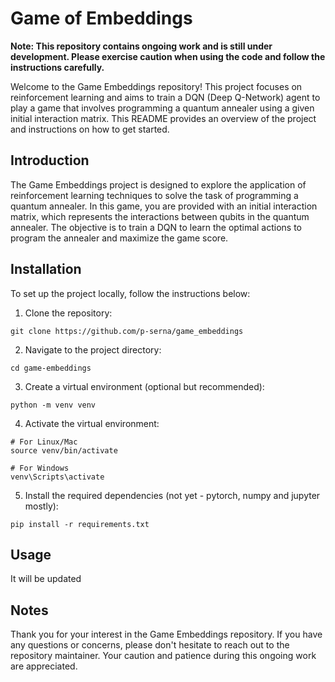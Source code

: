 # Game of Embeddings
**Note: This repository contains ongoing work and is still under development. Please exercise caution when using the code and follow the instructions carefully.**

Welcome to the Game Embeddings repository! This project focuses on reinforcement learning and aims to train a DQN (Deep Q-Network) agent to play a game that involves programming a quantum annealer using a given initial interaction matrix. This README provides an overview of the project and instructions on how to get started.


## Introduction
The Game Embeddings project is designed to explore the application of reinforcement learning techniques to solve the task of programming a quantum annealer. In this game, you are provided with an initial interaction matrix, which represents the interactions between qubits in the quantum annealer. The objective is to train a DQN to learn the optimal actions to program the annealer and maximize the game score.

##  Installation
To set up the project locally, follow the instructions below:

1. Clone the repository:
```
git clone https://github.com/p-serna/game_embeddings
```
2. Navigate to the project directory:
```
cd game-embeddings
```
3. Create a virtual environment (optional but recommended):
```
python -m venv venv
```
4. Activate the virtual environment:
```
# For Linux/Mac
source venv/bin/activate

# For Windows
venv\Scripts\activate
```
5. Install the required dependencies (not yet - pytorch, numpy and jupyter mostly):
```
pip install -r requirements.txt
```
## Usage
It will be updated

## Notes
Thank you for your interest in the Game Embeddings repository. If you have any questions or concerns, please don't hesitate to reach out to the repository maintainer. Your caution and patience during this ongoing work are appreciated.
